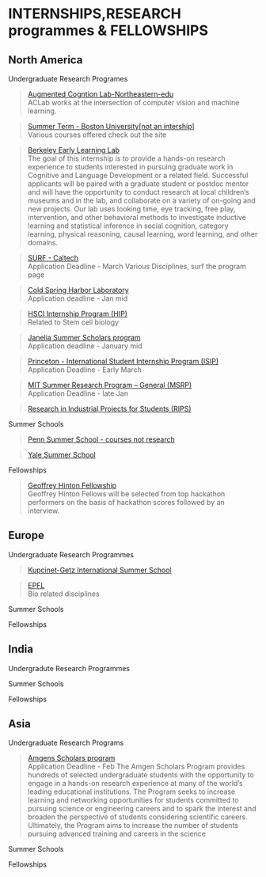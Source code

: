 # INTERNSHIPS,RESEARCH programmes & FELLOWSHIPS

## North America
 
 Undergraduate Research Programes
 
> [Augmented Cogntion Lab-Northeastern-edu](https://web.northeastern.edu/ostadabbas/)<br>
> ACLab works at the intersection of computer vision and machine learning.

>[Summer Term - Boston University[not an intership]](https://www.bu.edu/summer/summer-sessions/tuition-payment/)<br>
>Various courses offered check out the site


>[Berkeley Early Learning Lab](https://www.babylab.berkeley.edu/summer-internship)<br>
>The goal of this internship is to provide a hands-on research experience to students interested in pursuing graduate work in Cognitive and Language Development or a related field. Successful applicants will be paired with a graduate student or postdoc mentor and will have the opportunity to conduct research at local children’s museums and in the lab, and collaborate on a variety of on-going and new projects. Our lab uses looking time, eye tracking, free play, intervention, and other behavioral methods to investigate inductive learning and statistical inference in social cognition, category learning, physical reasoning, causal learning, word learning, and other domains.

>[SURF - Caltech](https://sfp.caltech.edu/programs/surf)<br>
>Application Deadline - March
> Various Disciplines, surf the program page

>[Cold Spring Harbor Laboratory](https://www.cshl.edu/education/undergraduate-research-program/)<br>
>Application deadline - Jan mid

>[HSCI Internship Program (HIP)](https://hsci.harvard.edu/research/hsci-internship-program-hip)<br>
> Related to Stem cell biology

>[Janelia Summer Scholars program](https://www.janelia.org/you-janelia/students-postdocs/undergraduate-scholars-program)<br>
>Application deadline - January mid

>[Princeton - International Student Internship Program (ISIP)](https://international.princeton.edu/international-students-and-scholars/International-Student-Internship-Program)<br>
>Application Deadline - Early March

>[MIT Summer Research Program – General (MSRP)](https://oge.mit.edu/graddiversity/msrp/)<br>
>Application Deadline - late Jan

>[Research in Industrial Projects for Students (RIPS)](http://www.ipam.ucla.edu/programs/student-research-programs/)<br>

Summer Schools

>[Penn Summer School - courses not research](https://summer.sas.upenn.edu/programs/international-students/psgi)<br>

>[Yale Summer School](https://summer.yale.edu/apply/international-students)<br>



Fellowships
> [Geoffrey Hinton Fellowship](https://www.univ.ai/ghf)<br>
> Geoffrey Hinton Fellows will be selected from top hackathon performers on the basis of hackathon scores followed by an interview.

## Europe

Undergraduate Research Programmes
>[Kupcinet-Getz International Summer School](https://www.weizmann.ac.il/feinberg/admissions/kupcinet-getz-international-summer-school/about-program-0)<br>

>[EPFL](https://www.epfl.ch/schools/sv/education/summer-research-program/program-description/)<br>
>Bio related disciplines

Summer Schools

Fellowships

## India

Undergradute Research Programmes

Summer Schools

Fellowships

## Asia

Undergraduate Research Programs
> [Amgens Scholars program](http://amgenscholars.com/asia-program//)<br>
> Application Deadline - Feb
>The Amgen Scholars Program provides hundreds of selected undergraduate students with the opportunity to engage in a hands-on research experience at many of the world’s leading educational institutions. The Program seeks to increase learning and networking opportunities for students committed to pursuing science or engineering careers and to spark the interest and broaden the perspective of students considering scientific careers. Ultimately, the Program aims to increase the number of students pursuing advanced training and careers in the science

Summer Schools

Fellowships
